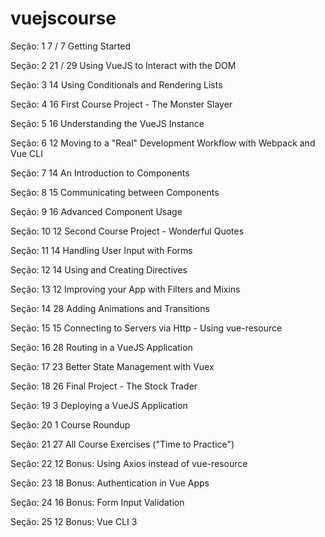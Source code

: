 # vuejscourse


Seção: 1
7 / 7
Getting Started

Seção: 2
21 / 29
Using VueJS to Interact with the DOM

Seção: 3
14
Using Conditionals and Rendering Lists

Seção: 4
16
First Course Project - The Monster Slayer

Seção: 5
16
Understanding the VueJS Instance

Seção: 6
12
Moving to a "Real" Development Workflow with Webpack and Vue CLI

Seção: 7
14
An Introduction to Components

Seção: 8
15
Communicating between Components

Seção: 9
16
Advanced Component Usage

Seção: 10
12
Second Course Project - Wonderful Quotes

Seção: 11
14
Handling User Input with Forms

Seção: 12
14
Using and Creating Directives

Seção: 13
12
Improving your App with Filters and Mixins

Seção: 14
28
Adding Animations and Transitions

Seção: 15
15
Connecting to Servers via Http - Using vue-resource

Seção: 16
28
Routing in a VueJS Application

Seção: 17
23
Better State Management with Vuex

Seção: 18
26
Final Project - The Stock Trader

Seção: 19
3
Deploying a VueJS Application

Seção: 20
1
Course Roundup

Seção: 21
27
All Course Exercises ("Time to Practice")

Seção: 22
12
Bonus: Using Axios instead of vue-resource

Seção: 23
18
Bonus: Authentication in Vue Apps

Seção: 24
16
Bonus: Form Input Validation

Seção: 25
12
Bonus: Vue CLI 3